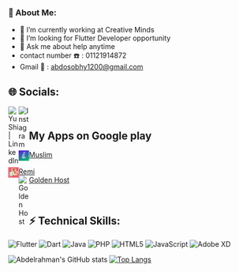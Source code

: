 ### 💫 About Me:

- 🔭 I’m currently working at Creative Minds
- 🤔 I’m looking for Flutter Developer opportunity  
- 💬 Ask me about help anytime
- contact number ☎️ : 01121914872
- Gmail 📧 : abdosobhy1200@gmail.com

## 🌐 Socials:
<a href="https://www.linkedin.com/in/abdo2999/"><img align="left" src="https://raw.githubusercontent.com/yushi1007/yushi1007/main/images/linkedin.svg" alt="Yu Shi | LinkedIn" width="21px"/></a>
<a href="https://www.instagram.com/flutter_developer_as/?igshid=YmMyMTA2M2Y%3D"><img align="left" src="https://raw.githubusercontent.com/yushi1007/yushi1007/main/images/instagram.svg" alt="Instagram" width="21px"/></a>
</br>

## My Apps on Google play
<a href="https://play.google.com/store/apps/details?id=com.Coders_2022.muslim_app"><img align="left" src="https://github.com/abdo1200/muslim_app/blob/master/assets/ic_launcher.png" alt="Muslim App" width="21px"/>    Muslim</a>
</br>
</br>
<a href="https://play.google.com/store/apps/details?id=com.coders.remi"><img align="left" src="https://github.com/abdo1200/Remi/blob/master/assets/img/logo.png" alt="Muslim App" width="21px"/>    Remi</a>
</br>
<a href="https://play.google.com/store/apps/details?id=com.cemsit.golden_host" ><img align="left" src="![app_icon](https://github.com/abdo1200/abdo1200/assets/50383579/b2d82881-69d8-4ba5-817f-005b25c59d40)" alt="Golden Host" width="21px"/>  Golden Host</a>


</br>


## ⚡ Technical Skills:
![Flutter](https://img.shields.io/badge/Flutter-%2302569B.svg?style=for-the-badge&logo=Flutter&logoColor=white)
![Dart](https://img.shields.io/badge/dart-%230175C2.svg?style=for-the-badge&logo=dart&logoColor=white)
![Java](https://img.shields.io/badge/java-%23ED8B00.svg?style=for-the-badge&logo=java&logoColor=white)
![PHP](https://img.shields.io/badge/php-%23777BB4.svg?style=for-the-badge&logo=php&logoColor=white)
![HTML5](https://img.shields.io/badge/html5-%23E34F26.svg?style=for-the-badge&logo=html5&logoColor=white)
![JavaScript](https://img.shields.io/badge/javascript-%23323330.svg?style=for-the-badge&logo=javascript&logoColor=%23F7DF1E)
![Adobe XD](https://img.shields.io/badge/Adobe%20XD-470137?style=for-the-badge&logo=Adobe%20XD&logoColor=#FF61F6)

![Abdelrahman's GitHub stats](https://github-readme-stats.vercel.app/api?username=abdo1200&show_icons=true&theme=dark)
[![Top Langs](https://github-readme-stats.vercel.app/api/top-langs/?username=abdo1200&layout=compact&theme=dark)](https://github.com/yushi1007)




